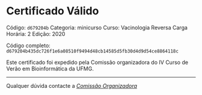 # Certificado Válido

Código: `d679204b`
Categoria: minicurso
Curso: Vacinologia Reversa
Carga Horária: 2
Edição: 2020


Código completo: `d679204b435dc726f1e6a08510f9494d48cb14585d5fb30d4d9d54ce8864118c`


Este certificado foi expedido pela Comissão organizadora do IV Curso de Verão em Bioinformática da UFMG.

----

Qualquer dúvida contacte a [_Comissão Organizadora_](<mailto:cursobioinfoufmg@gmail.com$subject=[Certificados]>)

